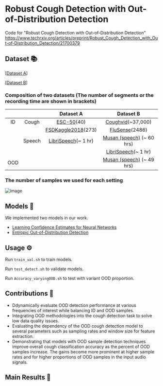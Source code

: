 # Robust Cough Detection with Out-of-Distribution Detection

Code for "Robust Cough Detection with Out-of-Distribution Detection" https://www.techrxiv.org/articles/preprint/Robust_Cough_Detection_with_Out-of-Distribution_Detection/21700379

## Dataset :books:

[[Dataset A](https://drive.google.com/drive/u/1/folders/17ITho6nIlWE9gHzbZRIGQUZf-tYWf7_M)]

[[Dataset B](https://drive.google.com/drive/u/1/folders/17ITho6nIlWE9gHzbZRIGQUZf-tYWf7_M)]

### Composition of two datasets (The number of segments or the recording time are shown in brackets)
|        |         | Dataset A          | Dataset B   |
|:------:|:-------:|:--------------:|:--------------:|
|ID      | Cough   | [ESC-50](https://github.com/karolpiczak/ESC-50)(40)|  [Coughvid](https://www.nature.com/articles/s41597-021-00937-4)(~37,000)  |
|        |         | [FSDKaggle2018](https://zenodo.org/record/2552860#.Y-uyxnbMJD8)(273) | [FluSense](https://github.com/Forsad/FluSense-data)(2486) |
|        | Speech  | [LibriSpeech](http://www.openslr.org/12)(~ 1 hr) | [Musan (speech)](https://www.openslr.org/17/) (~ 60 hrs)    |
|        |         |                |   [LibriSpeech](http://www.openslr.org/12)(~ 1 hr)   |
| OOD    |         |         |    [Musan (speech)](https://www.openslr.org/17/) (~ 49 hrs)    |


### The number of samples we used for each setting
![image](https://user-images.githubusercontent.com/42790131/218791280-c7f6858f-29ec-4957-b1da-c95a50770ebd.png)



## Models :robot:
We implemented two models in our work.
- [Learning Confidence Estimates for Neural Networks](https://github.com/uoguelph-mlrg/confidence_estimation)
- [Entropic Out-of-Distribution Detection](https://github.com/dlmacedo/entropic-out-of-distribution-detection)


## Usage :gear:
Run `train_val.sh` to train models.

Run `test_detect.sh` to validate models.

Run `Accuracy_varyingOOD.sh` to test with variant OOD proportion.

## Contributions :handshake:
  - Ddynamically evaluate OOD detection performance at various frequencies of interest while balancing ID and OOD samples.
  - Integrating OOD methodologies into the cough detection task to solve low data quality issues. 
  - Evaluating the dependency of the OOD cough detection model to several parameters such as sampling rates and window size for feature extraction. 
  - Demonstrating that models with OOD sample detection techniques improve overall cough classification accuracy as the percent of OOD samples increase. The gains become more prominent at higher sample rates and for higher proportions of OOD samples in the input audio signals.
  
## Main Results :memo:

